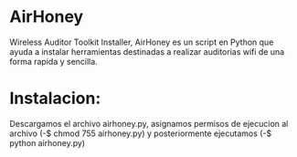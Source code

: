 # AirHoney
Wireless Auditor Toolkit Installer, AirHoney es un script en Python que ayuda a instalar herramientas destinadas a realizar auditorias wifi de una forma rapida y sencilla.

# Instalacion:
Descargamos el archivo airhoney.py, asignamos permisos de ejecucion al archivo (-$ chmod 755 airhoney.py) y posteriormente ejecutamos (-$ python airhoney.py)
